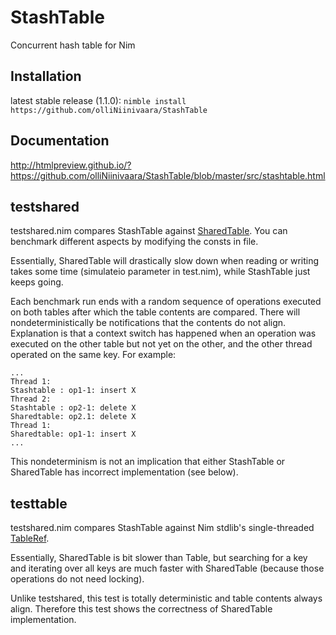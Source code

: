 # StashTable
Concurrent hash table for Nim

## Installation

latest stable release (1.1.0):
`nimble install https://github.com/olliNiinivaara/StashTable`

## Documentation

http://htmlpreview.github.io/?https://github.com/olliNiinivaara/StashTable/blob/master/src/stashtable.html

## testshared

testshared.nim compares StashTable against [SharedTable](https://nim-lang.org/docs/sharedtables.html). You can benchmark different
aspects by modifying the consts in file.

Essentially, SharedTable will drastically slow down when reading or writing
takes some time (simulateio parameter in test.nim), while StashTable just keeps going.

Each benchmark run ends with a random sequence of operations executed on both tables
after which the table contents are compared.
There will nondeterministically be notifications that the contents do not align.
Explanation is that a context switch has happened when an operation was executed on
the other table but not yet on the other, and the other thread operated on the same key.
For example:
```
...
Thread 1:
Stashtable : op1-1: insert X
Thread 2:
Stashtable : op2-1: delete X
Sharedtable: op2.1: delete X
Thread 1:
Sharedtable: op1-1: insert X
...
```
This nondeterminism is not an implication that either StashTable or SharedTable has incorrect implementation (see below).

## testtable

testshared.nim compares StashTable against Nim stdlib's single-threaded [TableRef](https://nim-lang.org/docs/tables.html).

Essentially, SharedTable is bit slower than Table, but searching for a key and iterating over all keys
are much faster with SharedTable (because those operations do not need locking).

Unlike testshared, this test is totally deterministic and table contents always align.
Therefore this test shows the correctness of SharedTable implementation.